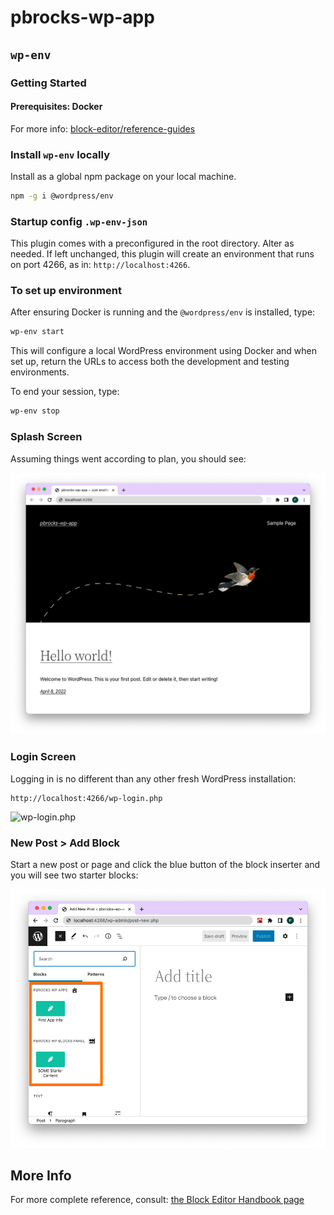 # pbrocks-wp-app

## `wp-env`

### Getting Started

#### Prerequisites: Docker

For more info: [block-editor/reference-guides](https://developer.wordpress.org/block-editor/reference-guides/packages/packages-env/#prerequisites)

### Install `wp-env` locally

Install as a global npm package on your local machine.

```sh
npm -g i @wordpress/env
```

### Startup config `.wp-env-json`

This plugin comes with a preconfigured in the root directory. Alter as needed. If left unchanged, this plugin will create an environment that runs on port 4266, as in: `http://localhost:4266`.

### To set up environment

After ensuring Docker is running and the `@wordpress/env` is installed, type:

```sh
wp-env start
```

This will configure a local WordPress environment using Docker and when set up, return the URLs to access both the development and testing environments.

To end your session, type:

```sh
wp-env stop
```

### Splash Screen

Assuming things went according to plan, you should see:

![WordPress 2022 Home Screen](./assets/pbrocks-wp-app-first-setup.png)

### Login Screen

Logging in is no different than any other fresh WordPress installation:

```
http://localhost:4266/wp-login.php
```

![wp-login.php](./assets/pbrocks-wp-app—login-screen.png)

### New Post > Add Block

Start a new post or page and click the blue button of the block inserter and you will see two starter blocks:

![wp-login.php](./assets/two-blocks-present.png)

## More Info

For more complete reference, consult: [the Block Editor Handbook page](https://developer.wordpress.org/block-editor/reference-guides/packages/packages-env/#3-restart-wp-env)
